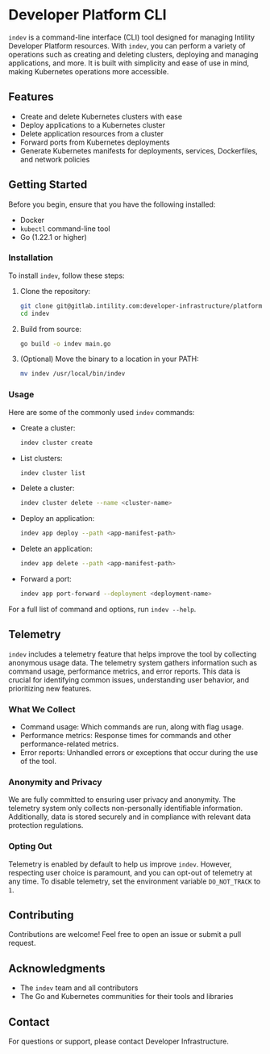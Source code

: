 
# Developer Platform CLI

`indev` is a command-line interface (CLI) tool designed for managing Intility Developer Platform resources. With `indev`, you can perform a variety of operations such as creating and deleting clusters, deploying and managing applications, and more. It is built with simplicity and ease of use in mind, making Kubernetes operations more accessible.

## Features

- Create and delete Kubernetes clusters with ease
- Deploy applications to a Kubernetes cluster
- Delete application resources from a cluster
- Forward ports from Kubernetes deployments
- Generate Kubernetes manifests for deployments, services, Dockerfiles, and network policies

## Getting Started

Before you begin, ensure that you have the following installed:
- Docker
- `kubectl` command-line tool
- Go (1.22.1 or higher)

### Installation

To install `indev`, follow these steps:

1. Clone the repository:

    ```sh
    git clone git@gitlab.intility.com:developer-infrastructure/platform-2.0/indev.git
    cd indev
    ```

2. Build from source:

    ```sh
    go build -o indev main.go
    ```

3. (Optional) Move the binary to a location in your PATH:

    ```sh
    mv indev /usr/local/bin/indev
    ```

### Usage

Here are some of the commonly used `indev` commands:

- Create a cluster:
    ```sh
    indev cluster create
    ```

- List clusters:
    ```sh
    indev cluster list
    ```

- Delete a cluster:
    ```sh
    indev cluster delete --name <cluster-name>
    ```

- Deploy an application:
    ```sh
    indev app deploy --path <app-manifest-path>
    ```

- Delete an application:
    ```sh
    indev app delete --path <app-manifest-path>
    ```

- Forward a port:
    ```sh
    indev app port-forward --deployment <deployment-name>
    ```

For a full list of command and options, run `indev --help`.

## Telemetry

`indev` includes a telemetry feature that helps improve the tool by collecting anonymous usage data. 
The telemetry system gathers information such as command usage, performance metrics, and error reports. 
This data is crucial for identifying common issues, understanding user behavior, and prioritizing new features.

### What We Collect

- Command usage: Which commands are run, along with flag usage.
- Performance metrics: Response times for commands and other performance-related metrics.
- Error reports: Unhandled errors or exceptions that occur during the use of the tool.

### Anonymity and Privacy

We are fully committed to ensuring user privacy and anonymity. 
The telemetry system only collects non-personally identifiable information. 
Additionally, data is stored securely and in compliance with relevant data protection regulations.

### Opting Out

Telemetry is enabled by default to help us improve `indev`. However, respecting user choice is paramount, 
and you can opt-out of telemetry at any time. To disable telemetry, set the environment variable 
`DO_NOT_TRACK` to `1`.

## Contributing

Contributions are welcome! Feel free to open an issue or submit a pull request.

## Acknowledgments

- The `indev` team and all contributors
- The Go and Kubernetes communities for their tools and libraries

## Contact

For questions or support, please contact Developer Infrastructure.
